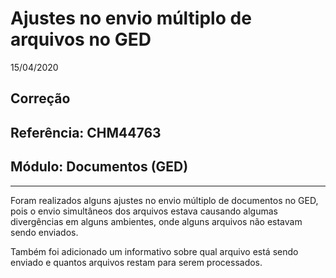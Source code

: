 # Ajustes no envio múltiplo de arquivos no GED
15/04/2020
## Correção
## Referência: CHM44763
## Módulo: Documentos (GED)
***

Foram realizados alguns ajustes no envio múltiplo de documentos no GED, pois o envio simultâneos dos arquivos estava causando algumas divergências em alguns ambientes, onde alguns arquivos não estavam sendo enviados.

Também foi adicionado um informativo sobre qual arquivo está sendo enviado e quantos arquivos restam para serem processados.
